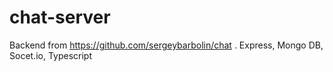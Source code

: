 # chat-server
Backend from  https://github.com/sergeybarbolin/chat . Express, Mongo DB, Socet.io, Typescript
